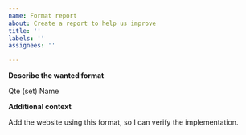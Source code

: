 ```yaml
---
name: Format report
about: Create a report to help us improve
title: ''
labels: ''
assignees: ''

---
```


**Describe the wanted format**

Qte (set) Name

**Additional context**

Add the website using this format, so I can verify the implementation. 
